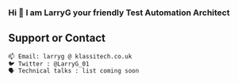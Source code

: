 ### Hi 👋 I am LarryG your friendly Test Automation Architect 

## Support or Contact
```bash
📫 Email: larryg @ klassitech.co.uk
🐦 Twitter : @LarryG_01
🗣 Technical talks : list coming soon
```
<!--
**larryg01/larryg01** is a ✨ _special_ ✨ repository because its `README.md` (this file) appears on your GitHub profile.

Here are some ideas to get you started:
- Personal Blog :
- ✍🏾 Medium : 
- 🔭 I’m currently working on ...
- 🌱 I’m currently learning ...
- 👯 I’m looking to collaborate on ...
- 🤔 I’m looking for help with ...
- 💬 Ask me about ...
- 📫 How to reach me: ...
- 😄 Pronouns: ...
- ⚡ Fun fact: ...
-->
